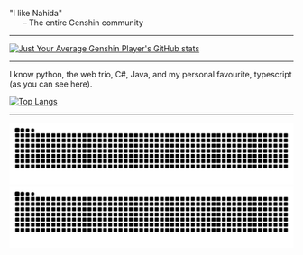 "I like Nahida"
<br>
&nbsp;&nbsp;&nbsp;&nbsp;&nbsp;&nbsp;– The entire Genshin community
<br><hr>
[![Just Your Average Genshin Player's GitHub stats](https://github-readme-stats.vercel.app/api?username=average-genshin-player)](https://github.com/anuraghazra/github-readme-stats)
<br><hr>
I know python, the web trio, C#, Java, and my personal favourite, typescript (as you can see here).
<!-- <br><hr> -->
[![Top Langs](https://github-readme-stats.vercel.app/api/top-langs/?username=average-genshin-player)](https://github.com/anuraghazra/github-readme-stats)
<br><hr>
![github contribution grid snake animation](https://raw.githubusercontent.com/Ayaka-Simp/Ayaka-Simp/output/github-contribution-grid-snake-dark.svg#gh-dark-mode-only)![github contribution grid snake animation](https://raw.githubusercontent.com/Ayaka-Simp/Ayaka-Simp/output/github-contribution-grid-snake.svg#gh-light-mode-only)
